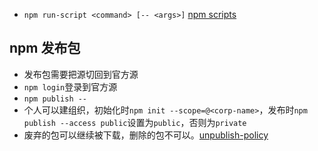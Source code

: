 - `npm run-script <command> [-- <args>]`
    [npm scripts](http://www.ruanyifeng.com/blog/2016/10/npm_scripts.html)

## npm 发布包
- 发布包需要把源切回到官方源
- `npm login`登录到官方源
- `npm publish --`
- 个人可以建组织，初始化时`npm init --scope=@<corp-name>`，发布时`npm publish --access public`设置为`public`，否则为`private`
- 废弃的包可以继续被下载，删除的包不可以。[unpublish-policy](https://docs.npmjs.com/policies/unpublish)
